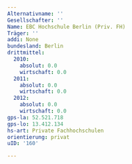 ```yaml
---
Alternativname: ''
Gesellschafter: ''
Name: EBC Hochschule Berlin (Priv. FH)
Träger: ''
addi: None
bundesland: Berlin
drittmittel:
  2010:
    absolut: 0.0
    wirtschaft: 0.0
  2011:
    absolut: 0.0
    wirtschaft: 0.0
  2012:
    absolut: 0.0
    wirtschaft: 0.0
gps-la: 52.521.718
gps-lo: 13.412.134
hs-art: Private Fachhochschulen
orientierung: privat
uID: '160'

---
```



